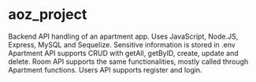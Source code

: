 # aoz_project

Backend API handling of an apartment app. Uses JavaScript, Node.JS, Express, MySQL and Sequelize.
Sensitive information is stored in .env
Apartment API supports CRUD with getAll, getByID, create, update and delete.
Room API supports the same functionalities, mostly called through Apartment functions.
Users API supports register and login.
